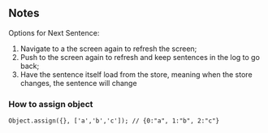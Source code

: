 ## Notes

Options for Next Sentence:
1. Navigate to a the screen again to refresh the screen;
2. Push to the screen again to refresh and keep sentences in the log to go back;
3. Have the sentence itself load from the store, meaning when the store changes, the sentence will change


### How to assign object
```
Object.assign({}, ['a','b','c']); // {0:"a", 1:"b", 2:"c"}
```